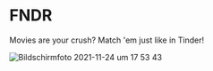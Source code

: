 # FNDR
Movies are your crush? Match 'em just like in Tinder!

![Bildschirmfoto 2021-11-24 um 17 53 43](https://user-images.githubusercontent.com/81021924/143281563-4bdd2287-5af0-4dfd-923c-99829c6b537b.png)


